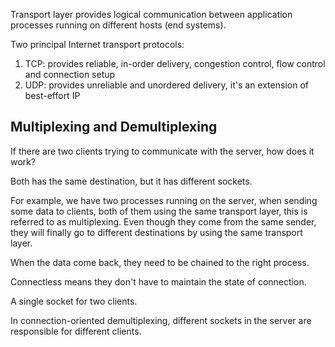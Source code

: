 Transport layer provides logical communication between application processes running on different hosts (end systems).

Two principal Internet transport protocols:
1. TCP: provides reliable, in-order delivery, congestion control, flow control and connection setup
2. UDP: provides unreliable and unordered delivery, it's an extension of best-effort IP

## Multiplexing and Demultiplexing
If there are two clients trying to communicate with the server, how does it work?

Both has the same destination, but it has different sockets.

For example, we have two processes running on the server, when sending some data to clients, both of them using the same transport layer, this is referred to as multiplexing.
Even though they come from the same sender, they will finally go to different destinations by using the same transport layer.

When the data come back, they need to be chained to the right process.

Connectless means they don't have to maintain the state of connection.

A single socket for two clients.

In connection-oriented demultiplexing, different sockets in the server are responsible for different clients.
